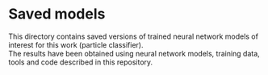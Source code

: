 # Saved models

This directory contains saved versions of trained neural network models of interest for this work (particle classifier).   
The results have been obtained using neural network models, training data, tools and code described in this repository.

